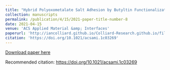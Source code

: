 ```yaml
---
title: "Hybrid Polyoxometalate Salt Adhesion by Butyltin Functionalization"
collection: manuscripts
permalink: /publication/4/15/2021-paper-title-number-8
date: 2021-04-15
venue: 'ACS Applied Material &amp; Interfaces'
paperurl: 'http://iancolliard.github.io/Colliard-Research.github.io/files/paper8.pdf'
citation: 'https://doi.org/10.1021/acsami.1c03269'
---
```


<a href='http://iancolliard.github.io/Colliard-Research.github.io/files/paper8.pdf'>Download paper here</a>

Recommended citation: https://doi.org/10.1021/acsami.1c03269
